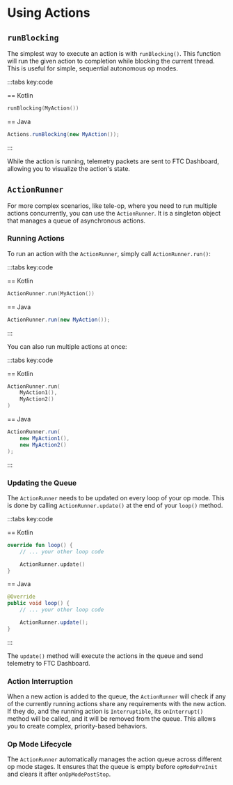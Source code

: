 # Using Actions

## `runBlocking`

The simplest way to execute an action is with `runBlocking()`. This function will run the given action to completion while blocking the current thread. This is useful for simple, sequential autonomous op modes.

:::tabs key:code

== Kotlin

```kotlin
runBlocking(MyAction())
```

== Java

```java
Actions.runBlocking(new MyAction());
```

:::

While the action is running, telemetry packets are sent to FTC Dashboard, allowing you to visualize the action's state.

## `ActionRunner`

For more complex scenarios, like tele-op, where you need to run multiple actions concurrently, you can use the `ActionRunner`. It is a singleton object that manages a queue of asynchronous actions.

### Running Actions

To run an action with the `ActionRunner`, simply call `ActionRunner.run()`:

:::tabs key:code

== Kotlin

```kotlin
ActionRunner.run(MyAction())
```

== Java

```java
ActionRunner.run(new MyAction());
```

:::

You can also run multiple actions at once:

:::tabs key:code

== Kotlin

```kotlin
ActionRunner.run(
    MyAction1(),
    MyAction2()
)
```

== Java

```java
ActionRunner.run(
    new MyAction1(),
    new MyAction2()
);
```

:::

### Updating the Queue

The `ActionRunner` needs to be updated on every loop of your op mode. This is done by calling `ActionRunner.update()` at the end of your `loop()` method.

:::tabs key:code

== Kotlin

```kotlin
override fun loop() {
    // ... your other loop code

    ActionRunner.update()
}
```

== Java

```java
@Override
public void loop() {
    // ... your other loop code

    ActionRunner.update();
}
```

:::

The `update()` method will execute the actions in the queue and send telemetry to FTC Dashboard.

### Action Interruption

When a new action is added to the queue, the `ActionRunner` will check if any of the currently running actions share any requirements with the new action. If they do, and the running action is `Interruptible`, its `onInterrupt()` method will be called, and it will be removed from the queue. This allows you to create complex, priority-based behaviors.

### Op Mode Lifecycle

The `ActionRunner` automatically manages the action queue across different op mode stages. It ensures that the queue is empty before `opModePreInit` and clears it after `onOpModePostStop`.
